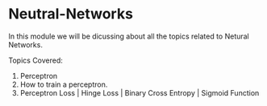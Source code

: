 # Neutral-Networks

In this module we will be dicussing about all the topics related to Netural Networks.

Topics Covered:
1. Perceptron
2. How to train a perceptron.
3. Perceptron Loss | Hinge Loss | Binary Cross Entropy | Sigmoid Function

